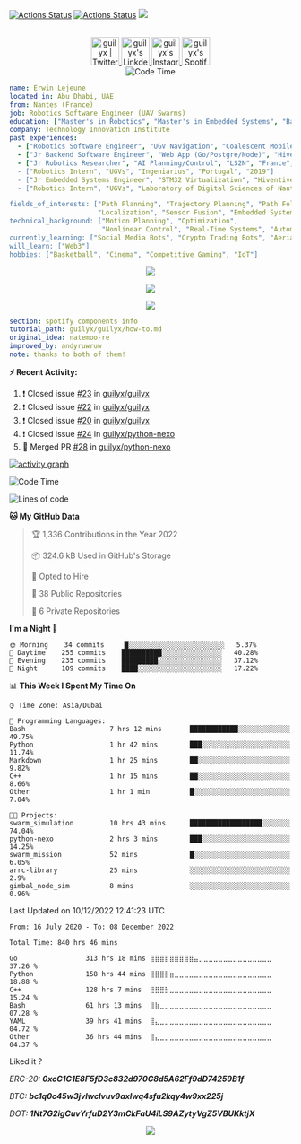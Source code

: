 [![Actions Status](https://github.com/guilyx/guilyx/workflows/wakatime-stats/badge.svg)](https://github.com/guilyx/guilyx/actions)
[![Actions Status](https://github.com/guilyx/guilyx/workflows/update-gh-activity/badge.svg)](https://github.com/guilyx/guilyx/actions)
![](https://visitor-badge.glitch.me/badge?page_id=guilyx.guilyx)

<p align="center">
<br/>
<a href="https://twitter.com/rangonomics">
  <img alt="guilyx | Twitter" width="50px" src="https://user-images.githubusercontent.com/43545812/144034996-602b144a-16e1-41cc-99e7-c6040b20dcaf.png"/>
</a>
<a href="https://www.linkedin.com/in/erwinlejeune-lkn">
  <img alt="guilyx's LinkdeIN" width="50px" src="https://user-images.githubusercontent.com/43545812/144035037-0f415fc7-9f96-4517-a370-ccc6e78a714b.png" />
</a>
<a href="https://www.instagram.com/spid_erwin">
  <img alt="guilyx's Instagram" width="50px" src="https://user-images.githubusercontent.com/43545812/144035088-0dfb165f-8fe0-4d13-896c-876c29d2b128.png" />
</a>
<a href="https://open.spotify.com/user/11147618695?si=zZFn6uAGRLyoU02lsG50GA">
  <img alt="guilyx's Spotify" width="50px" src="https://user-images.githubusercontent.com/43545812/144035120-1ad5169b-91c7-4078-bef9-6a82c733f373.png" />
</a>
<br>
<img alt="Code Time" src="https://img.shields.io/endpoint?style=flat&url=https://codetime-api.datreks.com/badge/1615?logoColor=white%26project=%26recentMS=0%26showProject=false" />
</p>

```yaml
name: Erwin Lejeune
located_in: Abu Dhabi, UAE
from: Nantes (France)
job: Robotics Software Engineer (UAV Swarms)
education: ["Master's in Robotics", "Master's in Embedded Systems", "Bachelor's in Electronics"]
company: Technology Innovation Institute
past experiences: 
  - ["Robotics Software Engineer", "UGV Navigation", "Coalescent Mobile Robotics", "Denmark", "2021-2022"]
  - ["Jr Backend Software Engineer", "Web App (Go/Postgre/Node)", "Hiventive", "Fully Remote", "2020-2021"]
  - ["Jr Robotics Researcher", "AI Planning/Control", "LS2N", "France", "2019-2021]
  - ["Robotics Intern", "UGVs", "Ingeniarius", "Portugal", "2019"]
  - ["Jr Embedded Systems Engineer", "STM32 Virtualization", "Hiventive", "France", "2019"]
  - ["Robotics Intern", "UGVs", "Laboratory of Digital Sciences of Nantes (LS2N)", "France", "2019"]

fields_of_interests: ["Path Planning", "Trajectory Planning", "Path Following", "Behaviour Planning", 
                      "Localization", "Sensor Fusion", "Embedded Systems"]
technical_background: ["Motion Planning", "Optimization", 
                       "Nonlinear Control", "Real-Time Systems", "Automated Planning"]
currently_learning: ["Social Media Bots", "Crypto Trading Bots", "Aerial Robotics"]
will_learn: ["Web3"]
hobbies: ["Basketball", "Cinema", "Competitive Gaming", "IoT"]
```

<p align="center">
  <img alig src="https://github-profile-trophy.vercel.app/?username=guilyx&column=6&rank=SSS,SS,S,AAA,AA,A,B,C" />
</p>

<p align="center">
  <a href="https://guilyx.vercel.app/api/now-playing">
    <img src="https://guilyx.vercel.app/api/now-playing">
  </a>
</p>

<p align="center">
  <img src="https://guilyx.vercel.app/api/top-played">
</p>
 
```yaml
section: spotify components info
tutorial_path: guilyx/guilyx/how-to.md
original_idea: natemoo-re
improved_by: andyruwruw
note: thanks to both of them!
```


**:zap: Recent Activity:**

<!--START_SECTION:activity-->
1. ❗️ Closed issue [#23](https://github.com/guilyx/guilyx/issues/23) in [guilyx/guilyx](https://github.com/guilyx/guilyx)
2. ❗️ Closed issue [#22](https://github.com/guilyx/guilyx/issues/22) in [guilyx/guilyx](https://github.com/guilyx/guilyx)
3. ❗️ Closed issue [#20](https://github.com/guilyx/guilyx/issues/20) in [guilyx/guilyx](https://github.com/guilyx/guilyx)
4. ❗️ Closed issue [#24](https://github.com/guilyx/python-nexo/issues/24) in [guilyx/python-nexo](https://github.com/guilyx/python-nexo)
5. 🎉 Merged PR [#28](https://github.com/guilyx/python-nexo/pull/28) in [guilyx/python-nexo](https://github.com/guilyx/python-nexo)
<!--END_SECTION:activity-->

[![activity graph](https://activity-graph.herokuapp.com/graph?username=guilyx&custom_title=Erwin's%20activity%20graph&theme=github-light&hide_border=true)](https://github.com/ashutosh00710/github-readme-activity-graph)

<!--START_SECTION:waka-->
![Code Time](http://img.shields.io/badge/Code%20Time-840%20hrs%2046%20mins-blue)

![Lines of code](https://img.shields.io/badge/From%20Hello%20World%20I%27ve%20Written-296%20Thousand%20lines%20of%20code-blue)

**🐱 My GitHub Data** 

> 🏆 1,336 Contributions in the Year 2022
 > 
> 📦 324.6 kB Used in GitHub's Storage 
 > 
> 💼 Opted to Hire
 > 
> 📜 38 Public Repositories 
 > 
> 🔑 6 Private Repositories  
 > 
**I'm a Night 🦉** 

```text
🌞 Morning    34 commits     █░░░░░░░░░░░░░░░░░░░░░░░░   5.37% 
🌆 Daytime    255 commits    ██████████░░░░░░░░░░░░░░░   40.28% 
🌃 Evening    235 commits    █████████░░░░░░░░░░░░░░░░   37.12% 
🌙 Night      109 commits    ████░░░░░░░░░░░░░░░░░░░░░   17.22%

```


📊 **This Week I Spent My Time On** 

```text
⌚︎ Time Zone: Asia/Dubai

💬 Programming Languages: 
Bash                     7 hrs 12 mins       ████████████░░░░░░░░░░░░░   49.75% 
Python                   1 hr 42 mins        ███░░░░░░░░░░░░░░░░░░░░░░   11.74% 
Markdown                 1 hr 25 mins        ██░░░░░░░░░░░░░░░░░░░░░░░   9.82% 
C++                      1 hr 15 mins        ██░░░░░░░░░░░░░░░░░░░░░░░   8.66% 
Other                    1 hr 1 min          █░░░░░░░░░░░░░░░░░░░░░░░░   7.04%

🐱‍💻 Projects: 
swarm_simulation         10 hrs 43 mins      ██████████████████░░░░░░░   74.04% 
python-nexo              2 hrs 3 mins        ███░░░░░░░░░░░░░░░░░░░░░░   14.25% 
swarm_mission            52 mins             █░░░░░░░░░░░░░░░░░░░░░░░░   6.05% 
arrc-library             25 mins             ░░░░░░░░░░░░░░░░░░░░░░░░░   2.9% 
gimbal_node_sim          8 mins              ░░░░░░░░░░░░░░░░░░░░░░░░░   0.96%

```


 Last Updated on 10/12/2022 12:41:23 UTC
<!--END_SECTION:waka-->

<!--START_SECTION:waka-simple-->

```text
From: 16 July 2020 - To: 08 December 2022

Total Time: 840 hrs 46 mins

Go                 313 hrs 18 mins ⣿⣿⣿⣿⣿⣿⣿⣿⣿⣤⣀⣀⣀⣀⣀⣀⣀⣀⣀⣀⣀⣀⣀⣀⣀   37.26 %
Python             158 hrs 44 mins ⣿⣿⣿⣿⣶⣀⣀⣀⣀⣀⣀⣀⣀⣀⣀⣀⣀⣀⣀⣀⣀⣀⣀⣀⣀   18.88 %
C++                128 hrs 7 mins  ⣿⣿⣿⣷⣀⣀⣀⣀⣀⣀⣀⣀⣀⣀⣀⣀⣀⣀⣀⣀⣀⣀⣀⣀⣀   15.24 %
Bash               61 hrs 13 mins  ⣿⣷⣀⣀⣀⣀⣀⣀⣀⣀⣀⣀⣀⣀⣀⣀⣀⣀⣀⣀⣀⣀⣀⣀⣀   07.28 %
YAML               39 hrs 41 mins  ⣿⣄⣀⣀⣀⣀⣀⣀⣀⣀⣀⣀⣀⣀⣀⣀⣀⣀⣀⣀⣀⣀⣀⣀⣀   04.72 %
Other              36 hrs 44 mins  ⣿⣄⣀⣀⣀⣀⣀⣀⣀⣀⣀⣀⣀⣀⣀⣀⣀⣀⣀⣀⣀⣀⣀⣀⣀   04.37 %
```

<!--END_SECTION:waka-simple-->

Liked it ?

*ERC-20: **0xcC1C1E8F5fD3c832d970C8d5A62Ff9dD74259B1f***

*BTC: **bc1q0c45w3jvlwclvuv9axlwq4sfu2kqy4w9xx225j***

*DOT: **1Nt7G2igCuvYrfuD2Y3mCkFaU4iLS9AZytyVgZ5VBUKktjX***

<p align="center">
  <img src="https://capsule-render.vercel.app/api?type=waving&color=gradient&height=60&section=footer"/>
</p>

